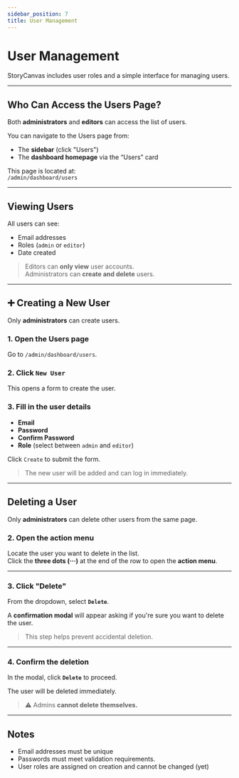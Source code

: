 ```yaml
---
sidebar_position: 7
title: User Management
---
```


# User Management

StoryCanvas includes user roles and a simple interface for managing users.

---

## Who Can Access the Users Page?

Both **administrators** and **editors** can access the list of users.

You can navigate to the Users page from:

- The **sidebar** (click "Users")
- The **dashboard homepage** via the “Users” card

This page is located at:  
`/admin/dashboard/users`

---

## Viewing Users

All users can see:

- Email addresses
- Roles (`admin` or `editor`)
- Date created

> Editors can **only view** user accounts.  
> Administrators can **create and delete** users.

---

## ➕ Creating a New User

Only **administrators** can create users.

### 1. Open the Users page  
Go to `/admin/dashboard/users`.

### 2. Click `New User`  
This opens a form to create the user.

### 3. Fill in the user details

- **Email**
- **Password**
- **Confirm Password**
- **Role** (select between `admin` and `editor`)

Click `Create` to submit the form.

> The new user will be added and can log in immediately.

---

## Deleting a User

Only **administrators** can delete other users from the same page.


### 2. Open the action menu

Locate the user you want to delete in the list.  
Click the **three dots (···)** at the end of the row to open the **action menu**.

---

### 3. Click "Delete"

From the dropdown, select **`Delete`**.

A **confirmation modal** will appear asking if you're sure you want to delete the user.

> This step helps prevent accidental deletion.

---

### 4. Confirm the deletion

In the modal, click **`Delete`** to proceed.

The user will be deleted immediately.

> ⚠️ Admins **cannot delete themselves.**

---

## Notes

- Email addresses must be unique
- Passwords must meet validation requirements.
- User roles are assigned on creation and cannot be changed (yet)